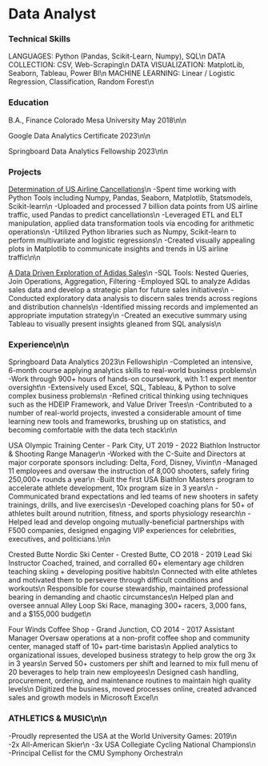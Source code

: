# Data Analyst
### Technical Skills
LANGUAGES: Python (Pandas, Scikit-Learn, Numpy), SQL\n
DATA COLLECTION: CSV, Web-Scraping\n
DATA VISUALIZATION: MatplotLib, Seaborn, Tableau, Power BI\n
MACHINE LEARNING: Linear / Logistic Regression, Classification, Random Forest\n

### Education
B.A., Finance  Colorado Mesa University May 2018\n\n

Google Data Analytics Certificate 2023\n\n

Springboard Data Analytics Fellowship 2023\n\n

### Projects
[Determination of US Airline Cancellations](https://nbviewer.org/github/apjames50/Determination-of-US-Airline-Cancellations/blob/main/Determination%20of%20US%20Airline%20Cancellations.html)\n
-Spent time working with Python Tools including Numpy, Pandas, Seaborn, Matplotlib, Statsmodels, Scikit-learn\n
-Uploaded and processed 7 billion data points from US airline traffic, used Pandas to predict cancellations\n
-Leveraged ETL and ELT manipulation, applied data transformation tools via encoding for arithmetic operations\n
-Utilized Python libraries such as Numpy, Scikit-learn to perform multivariate and logistic regressions\n
-Created visually appealing plots in Matplotlib to communicate insights and trends in US airline traffic\n\n


[A Data Driven Exploration of Adidas Sales](https://public.tableau.com/app/profile/andrew.james6164/viz/AdidasCapstone/Story1)\n
-SQL Tools: Nested Queries, Join Operations, Aggregation, Filtering
-Employed SQL to analyze Adidas sales data and develop a strategic plan for future sales initiatives\n
-Conducted exploratory data analysis to discern sales trends across regions and distribution channels\n
-Identified missing records and implemented an appropriate imputation strategy\n
-Created an executive summary using Tableau to visually present insights gleaned from SQL analysis\n


### Experience\n\n
Springboard Data Analytics						 	     	          			          2023\n
Fellowship\n
-Completed an intensive, 6-month course applying analytics skills to real-world business problems\n
-Work through 900+ hours of hands-on coursework, with 1:1 expert mentor oversight\n
-Extensively used Excel, SQL, Tableau, & Python to solve complex business problems\n
-Refined critical thinking using techniques such as the HDEIP Framework, and Value Driver Trees\n
-Contributed to a number of real-world projects, invested a considerable amount of time learning new tools and frameworks, brushing up on statistics, and becoming comfortable with the data tech stack\n\n

USA Olympic Training Center - Park City, UT					 	           		          2019 - 2022
Biathlon Instructor & Shooting Range Manager\n
-Worked with the C-Suite and Directors at major corporate sponsors including: Delta, Ford, Disney, Vivint\n
-Managed 11 employees and oversaw the instruction of 8,000 shooters, safely firing 250,000+ rounds a year\n 
-Built the first USA Biathlon Masters program to accelerate athlete development, 10x program size in 3 years\n 
-Communicated brand expectations and led teams of new shooters in safety trainings, drills, and live exercises\n
-Developed coaching plans for 50+ of athletes built around nutrition, fitness, and sports physiology research\n
-Helped lead and develop ongoing mutually-beneficial partnerships with F500 companies, designed engaging VIP experiences for celebrities, executives, and politicians.\n\n

Crested Butte Nordic Ski Center - Crested Butte, CO					                      2018 - 2019
Lead Ski Instructor
Coached, trained, and corralled 60+ elementary age children teaching skiing + developing positive habits\n
Connected with elite athletes and motivated them to persevere through difficult conditions and workouts\n
Responsible for course stewardship, maintained professional bearing in demanding and chaotic circumstances\n 
Helped plan and oversee annual Alley Loop Ski Race, managing 300+ racers, 3,000 fans, and a $155,000 budget\n

Four Winds Coffee Shop - Grand Junction, CO						                      2014 - 2017
Assistant Manager 
Oversaw operations at a non-profit coffee shop and community center, managed staff of 10+ part-time baristas\n
Applied analytics to organizational issues, developed business strategy to help grow the org 3x in 3 years\n
Served 50+ customers per shift and learned to mix full menu of 20 beverages to help train new employees\n 
Designed cash handling, procurement, ordering, and maintenance routines to maintain high quality levels\n
Digitized the business, moved processes online, created advanced sales and growth models in Microsoft Excel\n

### ATHLETICS & MUSIC\n\n
-Proudly represented the USA at the World University Games: 2019\n	
-2x All-American Skier\n
-3x USA Collegiate Cycling National Champions\n						           
-Principal Cellist for the CMU Symphony Orchestra\n 










